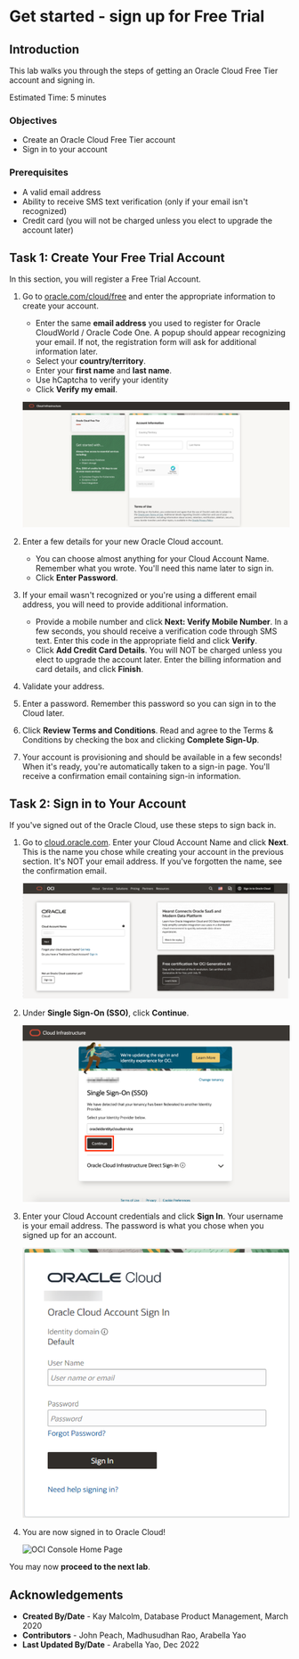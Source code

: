 # Get started - sign up for Free Trial

## Introduction

This lab walks you through the steps of getting an Oracle Cloud Free Tier account and signing in.

Estimated Time: 5 minutes

### Objectives

- Create an Oracle Cloud Free Tier account
- Sign in to your account

### Prerequisites

* A valid email address
* Ability to receive SMS text verification (only if your email isn't recognized)
* Credit card (you will not be charged unless you elect to upgrade the account later)

## Task 1: Create Your Free Trial Account

In this section, you will register a Free Trial Account.

1.  Go to [oracle.com/cloud/free](https://signup.cloud.oracle.com) and enter the appropriate information to create your account.
    * Enter the same **email address** you used to register for Oracle CloudWorld / Oracle Code One. A popup should appear recognizing your email. If not, the registration form will ask for additional information later.
    * Select your **country/territory**.
    * Enter your **first name** and **last name**.
    * Use hCaptcha to verify your identity
    * Click **Verify my email**.

    ![Registration](./images/cloud-infrastructure.png " ")

2.  Enter a few details for your new Oracle Cloud account.
    * You can choose almost anything for your Cloud Account Name. Remember what you wrote. You'll need this name later to sign in.
    * Click **Enter Password**.

3.  If your email wasn't recognized or you're using a different email address, you will need to provide additional information.
    * Provide a mobile number and click **Next: Verify Mobile Number**. In a few seconds, you should receive a verification code through SMS text. Enter this code in the appropriate field and click **Verify**.
    * Click **Add Credit Card Details**. You will NOT be charged unless you elect to upgrade the account later. Enter the billing information and card details, and click **Finish**.

4. Validate your address.

5. Enter a password. Remember this password so you can sign in to the Cloud later.

6. Click **Review Terms and Conditions**. Read and agree to the Terms & Conditions by checking the box and clicking **Complete Sign-Up**.

7. Your account is provisioning and should be available in a few seconds! When it's ready, you're automatically taken to a sign-in page. You'll receive a confirmation email containing sign-in information.

## Task 2: Sign in to Your Account

If you've signed out of the Oracle Cloud, use these steps to sign back in.

1. Go to [cloud.oracle.com](https://cloud.oracle.com). Enter your Cloud Account Name and click **Next**. This is the name you chose while creating your account in the previous section. It's NOT your email address. If you've forgotten the name, see the confirmation email.

    ![cloud.oracle.com](./images/cloud-oracle.png " ")

2. Under **Single Sign-On (SSO)**, click **Continue**.

    ![Cloud Account Name](./images/cloud-login-tenant.png " ")

3. Enter your Cloud Account credentials and click **Sign In**. Your username is your email address. The password is what you chose when you signed up for an account.

    ![Sign in](./images/username.png " ")

4. You are now signed in to Oracle Cloud!

    ![OCI Console Home Page](https://oracle-livelabs.github.io/common/images/console/home-page.png " ")

You may now **proceed to the next lab**.

## Acknowledgements

- **Created By/Date** - Kay Malcolm, Database Product Management, March 2020
- **Contributors** - John Peach, Madhusudhan Rao, Arabella Yao
- **Last Updated By/Date** - Arabella Yao, Dec 2022